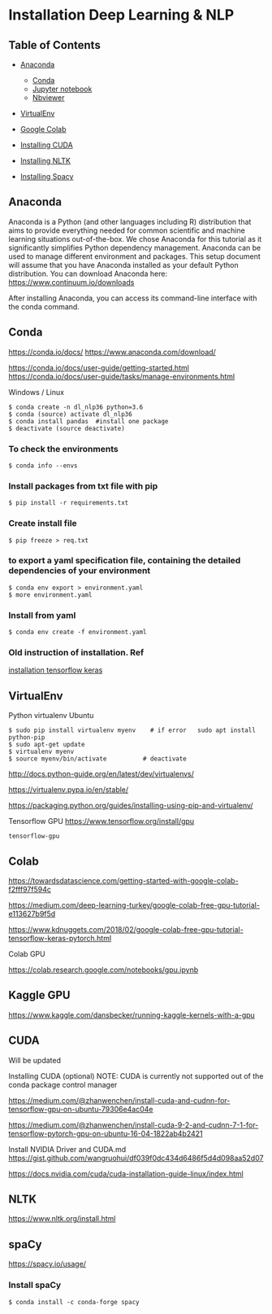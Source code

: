 # Installation Deep Learning & NLP

## Table of Contents

  - [Anaconda](#anaconda)
    - [Conda](#conda)
    - [Jupyter notebook](http://jupyter.org/)
    - [Nbviewer](https://nbviewer.jupyter.org/)
  - [VirtualEnv](#virtualenv)
  - [Google Colab](#colab)
  - [Installing CUDA](#cuda)

  - [Installing NLTK](#nltk)
  - [Installing Spacy](#spacy)

##  Anaconda
Anaconda is a Python (and other languages including R) distribution that aims to provide everything needed for common scientific and machine learning situations out-of-the-box. We chose Anaconda for this tutorial as it significantly simplifies Python dependency management. Anaconda can be used to manage different environment and packages. This setup document will assume that you have Anaconda installed as your default Python distribution.
You can download Anaconda here: https://www.continuum.io/downloads

After installing Anaconda, you can access its command-line interface with the conda command.

## Conda
https://conda.io/docs/ https://www.anaconda.com/download/

https://conda.io/docs/user-guide/getting-started.html
https://conda.io/docs/user-guide/tasks/manage-environments.html


Windows / Linux
```
$ conda create -n dl_nlp36 python=3.6
$ conda (source) activate dl_nlp36
$ conda install pandas  #install one package
$ deactivate (source deactivate)
```

### To check the environments
```
$ conda info --envs
```

### Install packages from txt file with pip
```
$ pip install -r requirements.txt
```

### Create install file
```
$ pip freeze > req.txt
```

### to export a yaml specification file, containing the detailed dependencies of your environment
```
$ conda env export > environment.yaml
$ more environment.yaml
```

### Install from yaml
```
$ conda env create -f environment.yaml
```

### Old instruction of installation. Ref
[installation tensorflow keras](installation_tensorflow_keras.txt)

## VirtualEnv

Python virtualenv Ubuntu
```
$ sudo pip install virtualenv myenv    # if error   sudo apt install python-pip
$ sudo apt-get update
$ virtualenv myenv
$ source myenv/bin/activate          # deactivate
```

http://docs.python-guide.org/en/latest/dev/virtualenvs/

https://virtualenv.pypa.io/en/stable/

https://packaging.python.org/guides/installing-using-pip-and-virtualenv/


Tensorflow GPU  https://www.tensorflow.org/install/gpu
```
tensorflow-gpu
```

## Colab
https://towardsdatascience.com/getting-started-with-google-colab-f2fff97f594c

https://medium.com/deep-learning-turkey/google-colab-free-gpu-tutorial-e113627b9f5d

https://www.kdnuggets.com/2018/02/google-colab-free-gpu-tutorial-tensorflow-keras-pytorch.html

Colab GPU

https://colab.research.google.com/notebooks/gpu.ipynb



## Kaggle GPU

https://www.kaggle.com/dansbecker/running-kaggle-kernels-with-a-gpu

## CUDA

Will be updated

Installing CUDA (optional)
NOTE: CUDA is currently not supported out of the conda package control manager


https://medium.com/@zhanwenchen/install-cuda-and-cudnn-for-tensorflow-gpu-on-ubuntu-79306e4ac04e

https://medium.com/@zhanwenchen/install-cuda-9-2-and-cudnn-7-1-for-tensorflow-pytorch-gpu-on-ubuntu-16-04-1822ab4b2421

Install NVIDIA Driver and CUDA.md
https://gist.github.com/wangruohui/df039f0dc434d6486f5d4d098aa52d07

https://docs.nvidia.com/cuda/cuda-installation-guide-linux/index.html



## NLTK

https://www.nltk.org/install.html

## spaCy

https://spacy.io/usage/


### Install spaCy
```
$ conda install -c conda-forge spacy  
```
